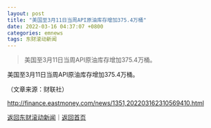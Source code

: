 ```yaml
---
layout: post
title: "美国至3月11日当周API原油库存增加375.4万桶"
date: 2022-03-16 04:37:07 +0800
categories: emnews
tags: 东财滚动新闻
---
```

> 美国至3月11日当周API原油库存增加375.4万桶。

<p>美国至3月11日当周API原油库存增加375.4万桶。</p><p class="em_media">（文章来源：财联社）</p>

<http://finance.eastmoney.com/news/1351,202203162310569410.html>

[返回东财滚动新闻](//finews.withounder.com/emnews/)｜[返回首页](//finews.withounder.com/)